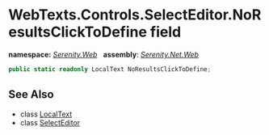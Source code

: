# WebTexts.Controls.SelectEditor.NoResultsClickToDefine field
**namespace:** *[Serenity.Web](../../README.md#serenity.web-namespace)*   **assembly**: *[Serenity.Net.Web](../../README.md)*

```csharp
public static readonly LocalText NoResultsClickToDefine;
```

## See Also

* class [LocalText](../Serenity.Net.Core/../../Serenity/LocalText.md)
* class [SelectEditor](../WebTexts.Controls.SelectEditor.md)